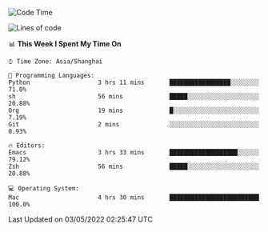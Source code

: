 <!--START_SECTION:waka-->
![Code Time](http://img.shields.io/badge/Code%20Time-703%20hrs%2023%20mins-blue)

![Lines of code](https://img.shields.io/badge/From%20Hello%20World%20I%27ve%20Written-22%20Thousand%20lines%20of%20code-blue)

📊 **This Week I Spent My Time On** 

```text
⌚︎ Time Zone: Asia/Shanghai

💬 Programming Languages: 
Python                   3 hrs 11 mins       █████████████████░░░░░░░░   71.0% 
sh                       56 mins             █████░░░░░░░░░░░░░░░░░░░░   20.88% 
Org                      19 mins             █░░░░░░░░░░░░░░░░░░░░░░░░   7.19% 
Git                      2 mins              ░░░░░░░░░░░░░░░░░░░░░░░░░   0.93%

🔥 Editors: 
Emacs                    3 hrs 33 mins       ███████████████████░░░░░░   79.12% 
Zsh                      56 mins             █████░░░░░░░░░░░░░░░░░░░░   20.88%

💻 Operating System: 
Mac                      4 hrs 30 mins       █████████████████████████   100.0%

```


 Last Updated on 03/05/2022 02:25:47 UTC
<!--END_SECTION:waka-->
